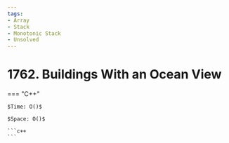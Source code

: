 ```yaml
---
tags:
- Array
- Stack
- Monotonic Stack
- Unsolved
---
```



# 1762. Buildings With an Ocean View

=== "C++"

    $Time: O()$

    $Space: O()$

    ```c++
    ```
